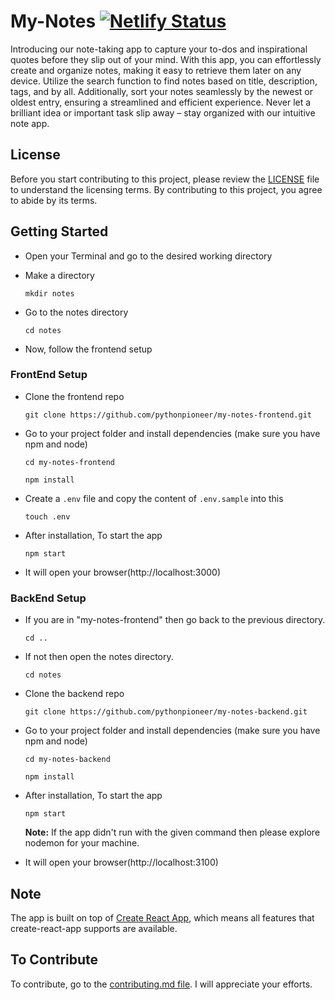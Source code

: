 # My-Notes [![Netlify Status](https://api.netlify.com/api/v1/badges/8911e08a-5634-461f-9327-de4a05b939a2/deploy-status)](https://app.netlify.com/sites/notes-pythonpioneer/deploys)

Introducing our note-taking app to capture your to-dos and inspirational quotes before they slip out of your mind. With this app, you can effortlessly create and organize notes, making it easy to retrieve them later on any device. Utilize the search function to find notes based on title, description, tags, and by all. Additionally, sort your notes seamlessly by the newest or oldest entry, ensuring a streamlined and efficient experience. Never let a brilliant idea or important task slip away – stay organized with our intuitive note app.

## License

Before you start contributing to this project, please review the [LICENSE](https://github.com/pythonpioneer/my-notes-frontend/blob/master/LICENSE) file to understand the licensing terms. By contributing to this project, you agree to abide by its terms.

## Getting Started

- Open your Terminal and go to the desired working directory
- Make a directory

      mkdir notes
  
- Go to the notes directory

      cd notes

- Now, follow the frontend setup


### FrontEnd Setup

- Clone the frontend repo

      git clone https://github.com/pythonpioneer/my-notes-frontend.git

- Go to your project folder and install dependencies (make sure you have npm and node)

  ```
  cd my-notes-frontend
  ```
  ```
  npm install
  ```

- Create a `.env` file and copy the content of `.env.sample` into this
  
      touch .env

- After installation, To start the app

      npm start

- It will open your browser(http://localhost:3000)
  

### BackEnd Setup

- If you are in "my-notes-frontend" then go back to the previous directory.

      cd ..
  
- If not then open the notes directory.

      cd notes

- Clone the backend repo

      git clone https://github.com/pythonpioneer/my-notes-backend.git

- Go to your project folder and install dependencies (make sure you have npm and node)

  ```
  cd my-notes-backend
  ```
  ```
  npm install
  ```

- After installation, To start the app

      npm start
  **Note:** If the app didn't run with the given command then please explore nodemon for your machine.
  
- It will open your browser(http://localhost:3100)


## Note

The app is built on top of [Create React App](https://github.com/facebook/create-react-app), which means all features that create-react-app supports are available.


## To Contribute

To contribute, go to the [contributing.md file](https://github.com/pythonpioneer/pythonpioneer/blob/main/guidelines/CONTRIBUTING.md). I will appreciate your efforts.
